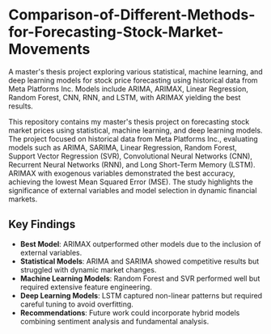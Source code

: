 # Comparison-of-Different-Methods-for-Forecasting-Stock-Market-Movements
A master's thesis project exploring various statistical, machine learning, and deep learning models for stock price forecasting using historical data from Meta Platforms Inc. Models include ARIMA, ARIMAX, Linear Regression, Random Forest, CNN, RNN, and LSTM, with ARIMAX yielding the best results.

This repository contains my master's thesis project on forecasting stock market prices using statistical, machine learning, and deep learning models. The project focused on historical data from Meta Platforms Inc., evaluating models such as ARIMA, SARIMA, Linear Regression, Random Forest, Support Vector Regression (SVR), Convolutional Neural Networks (CNN), Recurrent Neural Networks (RNN), and Long Short-Term Memory (LSTM). ARIMAX with exogenous variables demonstrated the best accuracy, achieving the lowest Mean Squared Error (MSE). The study highlights the significance of external variables and model selection in dynamic financial markets.


## Key Findings
- **Best Model**: ARIMAX outperformed other models due to the inclusion of external variables.
- **Statistical Models**: ARIMA and SARIMA showed competitive results but struggled with dynamic market changes.
- **Machine Learning Models**: Random Forest and SVR performed well but required extensive feature engineering.
- **Deep Learning Models**: LSTM captured non-linear patterns but required careful tuning to avoid overfitting.
- **Recommendations**: Future work could incorporate hybrid models combining sentiment analysis and fundamental analysis.
